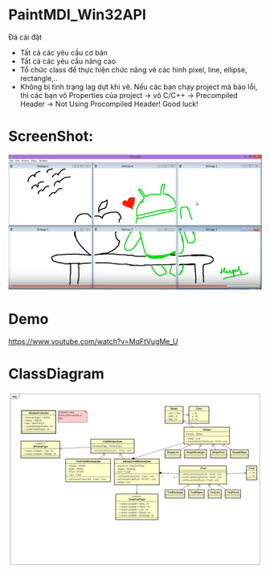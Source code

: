 # PaintMDI_Win32API
Đã cài đặt
+ Tất cả các yêu cầu cơ bản
+ Tất cả các yêu cầu nâng cao
+ Tổ chức class để thực hiện chức năng vẽ các hình pixel, line, ellipse, rectangle,..
+ Không bị tình trạng lag dựt khi vẽ.
Nếu các bạn chạy project mà báo lỗi, thì các bạn vô Properties của project -> vô C/C++ -> Precompiled Header -> Not Using Procompiled Header! Good luck!

# ScreenShot:
![Screenshot PaintMDI](https://raw.githubusercontent.com/hiepxuan2008/PaintMDI_Win32API/master/Screenshot.png)

# Demo
https://www.youtube.com/watch?v=MqFtVugMe_U

# ClassDiagram
![ClassDiagram PaintMDI](https://raw.githubusercontent.com/hiepxuan2008/PaintMDI_Win32API/master/ClassDiagram.png)
